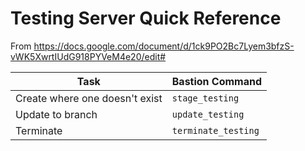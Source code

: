 # Testing Server Quick Reference

From https://docs.google.com/document/d/1ck9PO2Bc7Lyem3bfzS-vWK5XwrtIUdG918PYVeM4e20/edit#

|Task|Bastion Command|
|-|-|
|Create where one doesn't exist|`stage_testing`|
|Update to branch|`update_testing`|
|Terminate|`terminate_testing`|